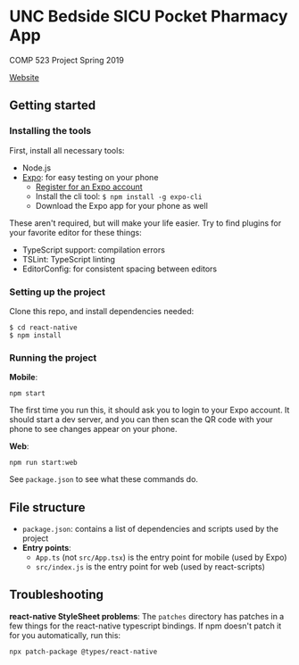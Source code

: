 # UNC Bedside SICU Pocket Pharmacy App

COMP 523 Project Spring 2019

[Website](http://drugreference.web.unc.edu/)

## Getting started
### Installing the tools
First, install all necessary tools:

- Node.js
- [Expo](https://expo.io/): for easy testing on your phone
    - [Register for an Expo account](https://expo.io/signup)
    - Install the cli tool: `$ npm install -g expo-cli`
    - Download the Expo app for your phone as well

These aren't required, but will make your life easier. Try to find plugins for your favorite editor for these things:

- TypeScript support: compilation errors
- TSLint: TypeScript linting
- EditorConfig: for consistent spacing between editors

### Setting up the project
Clone this repo, and install dependencies needed:

```
$ cd react-native
$ npm install
```

### Running the project
**Mobile**:
```
npm start
```

The first time you run this, it should ask you to login to your Expo account. It should start a dev server, and you can then scan the QR code with your phone to see changes appear on your phone.

**Web**:
```
npm run start:web
```

See `package.json` to see what these commands do.

## File structure
- `package.json`: contains a list of dependencies and scripts used by the project
- **Entry points**:
    - `App.ts` (not `src/App.tsx`) is the entry point for mobile (used by Expo)
    - `src/index.js` is the entry point for web (used by react-scripts)

## Troubleshooting
**react-native StyleSheet problems**:
The `patches` directory has patches in a few things for the react-native typescript bindings. If npm doesn't patch it for you automatically, run this:

```
npx patch-package @types/react-native
```
